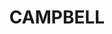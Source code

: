 ---
lastmod: '2025-04-06T06:05:20+00:00'
latitude: -35.270615
layout: suburb
longitude: 149.133208
postcode: '2612'
state: ACT
title: CAMPBELL
url: /act/campbell/
---